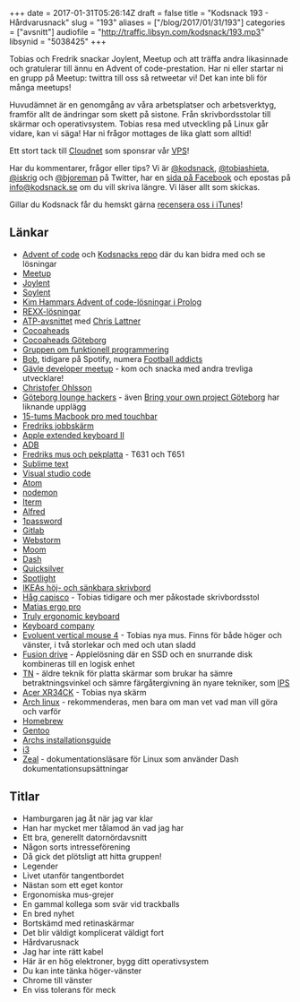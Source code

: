 +++
date = 2017-01-31T05:26:14Z
draft = false
title = "Kodsnack 193 - Hårdvarusnack"
slug = "193"
aliases = ["/blog/2017/01/31/193"]
categories = ["avsnitt"]
audiofile = "http://traffic.libsyn.com/kodsnack/193.mp3"
libsynid = "5038425"
+++

Tobias och Fredrik snackar Joylent, Meetup och att träffa andra likasinnade och gratulerar till ännu en Advent of code-prestation. Har ni eller startar ni en grupp på Meetup: twittra till oss så retweetar vi! Det kan inte bli för många meetups!

Huvudämnet är en genomgång av våra arbetsplatser och arbetsverktyg, framför allt de ändringar som skett på sistone. Från skrivbordsstolar till skärmar och operativsystem. Tobias resa med utveckling på Linux går vidare, kan vi säga! Har ni frågor mottages de lika glatt som alltid!

Ett stort tack till [Cloudnet](http://www.cloudnet.se) som sponsrar vår [VPS](http://en.wikipedia.org/wiki/Virtual_private_server)!

Har du kommentarer, frågor eller tips? Vi är [@kodsnack](https://www.twitter.com/kodsnack), [@tobiashieta](https://www.twitter.com/tobiashieta), [@iskrig](https://www.twitter.com/iskrig) och [@bjoreman](https://www.twitter.com/bjoreman) på Twitter, har en [sida på Facebook](https://www.facebook.com/kodsnack) och epostas på [info@kodsnack.se](mailto:info@kodsnack.se) om du vill skriva längre. Vi läser allt som skickas.

Gillar du Kodsnack får du hemskt gärna [recensera oss i iTunes](http://itunes.apple.com/se/podcast/kodsnack/id561631498?l=en)!

## Länkar ##
* [Advent of code](http://adventofcode.com/) och [Kodsnacks repo](https://github.com/kodsnack/advent_of_code_2016) där du kan bidra med och se lösningar
* [Meetup](https://www.meetup.com/)
* [Joylent](https://www.joylent.eu/)
* [Soylent](https://en.wikipedia.org/wiki/Soylent_%28food%29)
* [Kim Hammars Advent of code-lösningar i Prolog](https://github.com/Limmen/Advent-Of-Code16-Prolog)
* [REXX-lösningar](https://github.com/kodsnack/advent_of_code_2016/tree/master/idrougge-rexx)
* [ATP-avsnittet](http://atp.fm/episodes/205) med [Chris Lattner](https://en.wikipedia.org/wiki/Chris_Lattner)
* [Cocoaheads](http://cocoaheads.org/)
* [Cocoaheads Göteborg](https://www.meetup.com/cocoaheads-goteborg/)
* [Gruppen om funktionell programmering](https://www.meetup.com/got-lambda/)
* [Bob](https://twitter.com/b0bben), tidigare på Spotify, numera [Football addicts](http://www.footballaddicts.com/)
* [Gävle developer meetup](https://www.meetup.com/Gavle-Developer-Meetup/) - kom och snacka med andra trevliga utvecklare!
* [Christofer Ohlsson](https://www.twitter.com/christolsson)
* [Göteborg lounge hackers](https://www.meetup.com/Goteborg-Lounge-Hackers/) - även [Bring your own project Göteborg](https://www.meetup.com/Bring-Your-Own-Project-Gothenburg/) har liknande upplägg
* [15-tums Macbook pro med touchbar](http://bjoreman.com/thoughts/2016macbookpro.html)
* [Fredriks jobbskärm](http://www1.euro.dell.com/se/sv/hemanvandare/Peripherals/dell-u2713hm/pd.aspx?refid=dell-u2713hm&cs=sedhs1&s=dhs)
* [Apple extended keyboard II](https://deskthority.net/wiki/Apple_Extended_Keyboard_II)
* [ADB](https://deskthority.net/wiki/Apple_Desktop_Bus)
* [Fredriks mus och pekplatta](http://bjoreman.com/thoughts/pointers.html) - T631 och T651
* [Sublime text](https://www.sublimetext.com/)
* [Visual studio code](https://code.visualstudio.com/)
* [Atom](https://atom.io/)
* [nodemon](https://nodemon.io/)
* [Iterm](https://iterm2.com/)
* [Alfred](https://www.alfredapp.com/)
* [1password](https://1password.com/)
* [Gitlab](https://en.wikipedia.org/wiki/GitLab)
* [Webstorm](https://en.wikipedia.org/wiki/JetBrains)
* [Moom](https://manytricks.com/moom/)
* [Dash](https://kapeli.com/dash)
* [Quicksilver](https://qsapp.com/)
* [Spotlight](https://en.wikipedia.org/wiki/Spotlight_%28software%29)
* [IKEAs höj- och sänkbara skrivbord](http://www.ikea.com/se/sv/catalog/products/S69022537/)
* [Håg capisco](http://www.hag.se/produkter/hag-capisco/hag-capisco-8107/) - Tobias tidigare och mer påkostade skrivbordsstol
* [Matias ergo pro](http://matias.ca/ergopro/pc/)
* [Truly ergonomic keyboard](https://www.trulyergonomic.com/store/index.php)
* [Keyboard company](http://www.keyboardco.com/)
* [Evoluent vertical mouse 4](https://evoluent.com/products/vm4r/) - Tobias nya mus. Finns för både höger och vänster, i två storlekar och med och utan sladd
* [Fusion drive](https://en.wikipedia.org/wiki/Fusion_Drive) - Applelösning där en SSD och en snurrande disk kombineras till en logisk enhet
* [TN](https://en.wikipedia.org/wiki/Thin-film-transistor_liquid-crystal_display#Twisted_nematic_.28TN.29) - äldre teknik för platta skärmar som brukar ha sämre betraktningsvinkel och sämre färgåtergivning än nyare tekniker, som [IPS](https://en.wikipedia.org/wiki/Thin-film-transistor_liquid-crystal_display#In-Plane_Switching_.28IPS.29)
* [Acer XR34CK](https://www.acer.com/ac/en/US/content/series/xr) - Tobias nya skärm
* [Arch linux](https://www.archlinux.org/) - rekommenderas, men bara om man vet vad man vill göra och varför
* [Homebrew](http://brew.sh/)
* [Gentoo](https://en.wikipedia.org/wiki/Gentoo_Linux)
* [Archs installationsguide](https://wiki.archlinux.org/index.php/Installation_guide)
* [i3](https://i3wm.org/)
* [Zeal](https://zealdocs.org/) - dokumentationsläsare för Linux som använder Dash dokumentationsupsättningar

## Titlar ##
* Hamburgaren jag åt när jag var klar
* Han har mycket mer tålamod än vad jag har
* Ett bra, generellt datornördavsnitt
* Någon sorts intresseförening
* Då gick det plötsligt att hitta gruppen!
* Legender
* Livet utanför tangentbordet
* Nästan som ett eget kontor
* Ergonomiska mus-grejer
* En gammal kollega som svär vid trackballs
* En bred nyhet
* Bortskämd med retinaskärmar
* Det blir väldigt komplicerat väldigt fort
* Hårdvarusnack
* Jag har inte rätt kabel
* Här är en hög elektroner, bygg ditt operativsystem
* Du kan inte tänka höger-vänster
* Chrome till vänster
* En viss tolerans för meck
